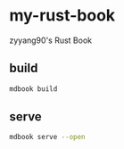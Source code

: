 # my-rust-book
zyyang90's Rust Book

## build
```bash
mdbook build
```

## serve
```bash
mdbook serve --open
```